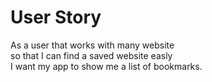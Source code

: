 # User Story 
As a user that works with many website  
so that I can find a saved website easly  
I want my app to show me a list of bookmarks.

